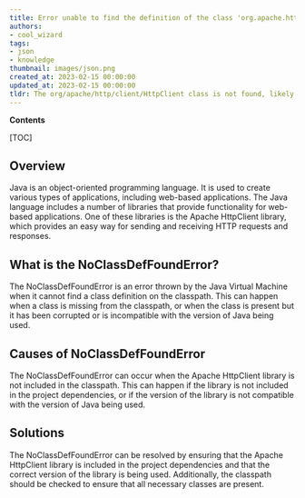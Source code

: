 ```yaml
---
title: Error unable to find the definition of the class 'org.apache.http.client.httpclient' in the Java language
authors:
- cool_wizard
tags:
- json
- knowledge
thumbnail: images/json.png
created_at: 2023-02-15 00:00:00
updated_at: 2023-02-15 00:00:00
tldr: The org/apache/http/client/HttpClient class is not found, likely due to a missing dependency.
---
```


**Contents**

[TOC]

## Overview
Java is an object-oriented programming language. It is used to create various types of applications, including web-based applications. The Java language includes a number of libraries that provide functionality for web-based applications. One of these libraries is the Apache HttpClient library, which provides an easy way for sending and receiving HTTP requests and responses.

## What is the NoClassDefFoundError?
The NoClassDefFoundError is an error thrown by the Java Virtual Machine when it cannot find a class definition on the classpath. This can happen when a class is missing from the classpath, or when the class is present but it has been corrupted or is incompatible with the version of Java being used.

## Causes of NoClassDefFoundError
The NoClassDefFoundError can occur when the Apache HttpClient library is not included in the classpath. This can happen if the library is not included in the project dependencies, or if the version of the library is not compatible with the version of Java being used.

## Solutions
The NoClassDefFoundError can be resolved by ensuring that the Apache HttpClient library is included in the project dependencies and that the correct version of the library is being used. Additionally, the classpath should be checked to ensure that all necessary classes are present.
